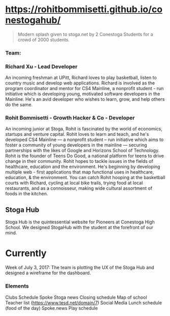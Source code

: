 # https://rohitbommisetti.github.io/conestogahub/
> Modern splash given to stoga.net by 2 Conestoga Students for a crowd of 2000 students.
### Team:
### Richard Xu - Lead Developer

An incoming freshman at UPitt, Richard loves to play basketball, listen to country music and develop web applications. 
Richard is involved as the program coordinator and mentor for CS4 Mainline, a nonprofit student - run initiative which is developing young, motivated software developers in the Mainline. 
He's an avid developer who wishes to learn, grow, and help others do the same.

### Rohit Bommisetti - Growth Hacker & Co - Developer
An incoming junior at Stoga, Rohit is fascinated by the world of economics, startups and venture capital. Rohit loves to learn and teach, and he's developed CS4 Mainline –– a nonprofit student – run initiative which aims to foster a community of young developers in the mainline –– securing partnerships with the likes of Google and Horizons School of Technology. 
Rohit is the founder of Teens Do Good, a national platform for teens to drive change in their community. 
Rohit hopes to tackle issues in the fields of healthcare, education and the environment. He's beginning by developing multiple web - first applications that map functional uses in healthcare, education, & the environment. 
You can catch Rohit hooping at the basketball courts with Richard, cycling at local bike trails, trying food at local restaurants, and as a connoisseur, making wide cultural assortment of foods in the kitchen. 

## Stoga Hub
Stoga Hub is the quintessential website for Pioneers at Conestoga High School. We designed StogaHub with the student at the forefront of our mind. 

# Currently
Week of July 3, 2017: The team is plotting the UX of the Stoga Hub and designed a wireframe for the dashboard. 

### Elements
Clubs
Schedule
Spoke
Stoga news
Closing schedule
Map of school
Teacher list (https://www.tesd.net/domain/7)
Social Media
Lunch schedule (food of the day)
Spoke.news
Play schedule

